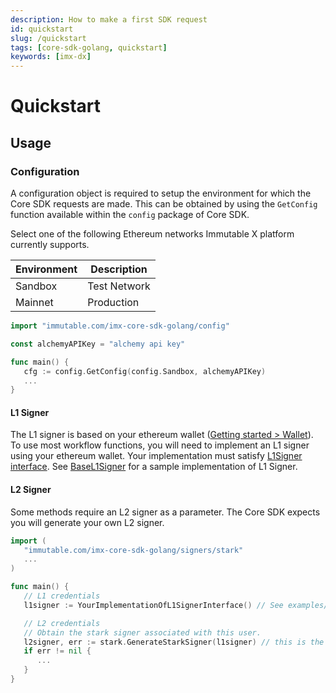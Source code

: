 ```yaml
---
description: How to make a first SDK request
id: quickstart
slug: /quickstart
tags: [core-sdk-golang, quickstart]
keywords: [imx-dx]
---
```


# Quickstart

## Usage

### Configuration

A configuration object is required to setup the environment for which the Core SDK requests are made. This can be obtained by using the `GetConfig` function available within the `config` package of Core SDK.

Select one of the following Ethereum networks Immutable X platform currently supports.

| Environment | Description   |
|-------------|---------------|
| Sandbox     | Test Network  |
| Mainnet     | Production    |

```go
import "immutable.com/imx-core-sdk-golang/config"

const alchemyAPIKey = "alchemy api key"

func main() {
   cfg := config.GetConfig(config.Sandbox, alchemyAPIKey)
   ...
}
```

#### L1 Signer

The L1 signer is based on your ethereum wallet ([Getting started > Wallet](https://docs.x.immutable.com/docs/getting-started-guide/#wallet)).
To use most workflow functions, you will need to implement an L1 signer using your ethereum wallet.
Your implementation must satisfy [L1Signer interface](https://github.com/immutable/imx-core-sdk-golang/tree/main/src/signers/signers.go).
See [BaseL1Signer](https://github.com/immutable/imx-core-sdk-golang/tree/main/examples/workflows/utils/signer.go) for a sample implementation of L1 Signer.

#### L2 Signer

Some methods require an L2 signer as a parameter. The Core SDK expects you will generate your own L2 signer.

```go
import (
   "immutable.com/imx-core-sdk-golang/signers/stark"
   ...
)

func main() {
   // L1 credentials
   l1signer := YourImplementationOfL1SignerInterface() // See examples/workflows/utils/signer.go 

   // L2 credentials
   // Obtain the stark signer associated with this user.
   l2signer, err := stark.GenerateStarkSigner(l1signer) // this is the sdk helper function
   if err != nil {
      ...
   }
}
```
